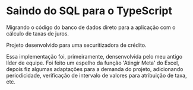 # Saindo do SQL para o TypeScript
Migrando o código do banco de dados direto para a aplicação com o cálculo de taxas de juros.

Projeto desenvolvido para uma securitizadora de crédito.

Essa implementação foi, primeiramente, densenvolvida pelo meu antigo líder de equipe. Foi feito um espelho da função 'Atingir Meta' do Excel, depois fiz algumas adaptações para a demanda do projeto, adicionando periodicidade, verificação de intervalo de valores para atribuição de taxa, etc.
